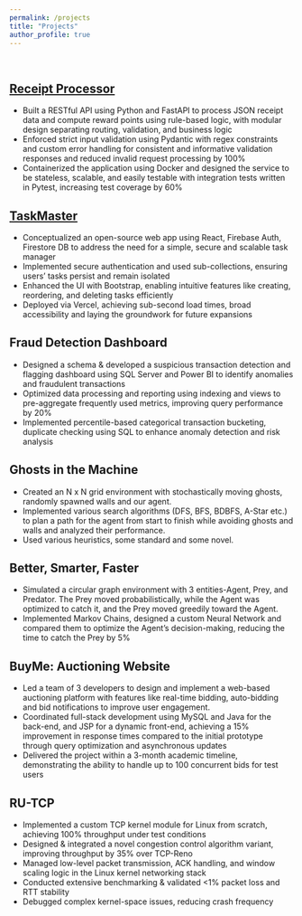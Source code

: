 ```yaml
---
permalink: /projects
title: "Projects"
author_profile: true
---
```


<br>

## [Receipt Processor](https://github.com/alcatrazxlr8/fetch-backend-appr)
- Built a RESTful API using Python and FastAPI to process JSON receipt data and compute reward points using
rule-based logic, with modular design separating routing, validation, and business logic
- Enforced strict input validation using Pydantic with regex constraints and custom error handling for consistent
and informative validation responses and reduced invalid request processing by 100%
- Containerized the application using Docker and designed the service to be stateless, scalable, and easily testable with
integration tests written in Pytest, increasing test coverage by 60%


## [TaskMaster](https://taskmaster-xlr8.vercel.app/)
- Conceptualized an open-source web app using React, Firebase Auth, Firestore DB to address the need for a simple,
secure and scalable task manager
- Implemented secure authentication and used sub-collections, ensuring users’ tasks persist and remain isolated
- Enhanced the UI with Bootstrap, enabling intuitive features like creating, reordering, and deleting tasks efficiently
- Deployed via Vercel, achieving sub-second load times, broad accessibility and laying the groundwork for future expansions


## Fraud Detection Dashboard
- Designed a schema & developed a suspicious transaction detection and flagging dashboard using SQL Server and Power BI to identify anomalies and fraudulent transactions
- Optimized data processing and reporting using indexing and views to pre-aggregate frequently used metrics, improving query performance by 20%
- Implemented percentile-based categorical transaction bucketing, duplicate checking using SQL to enhance anomaly detection and risk analysis


## Ghosts in the Machine
- Created an N x N grid environment with stochastically moving ghosts, randomly spawned walls and our agent.
- Implemented various search algorithms (DFS, BFS, BDBFS, A-Star etc.) to plan a path for the agent from start to finish while avoiding ghosts and walls and analyzed their performance. 
- Used various heuristics, some standard and some novel.


## Better, Smarter, Faster
- Simulated a circular graph environment with 3 entities-Agent, Prey, and Predator. The Prey moved probabilistically, while the Agent was optimized to catch it, and the Prey moved greedily toward the Agent.
- Implemented Markov Chains, designed a custom Neural Network and compared them to optimize the Agent’s decision-making, reducing the time to catch the Prey by 5%


## BuyMe: Auctioning Website
- Led a team of 3 developers to design and implement a web-based auctioning platform with features like real-time bidding, auto-bidding and bid notifications to improve user engagement.
- Coordinated full-stack development using MySQL and Java for the back-end, and JSP for a dynamic front-end, achieving a 15% improvement in response times compared to the initial prototype through query optimization and asynchronous updates
- Delivered the project within a 3-month academic timeline, demonstrating the ability to handle up to 100 concurrent bids for test users


## RU-TCP
- Implemented a custom TCP kernel module for Linux from scratch, achieving 100% throughput under test conditions
- Designed & integrated a novel congestion control algorithm variant, improving throughput by 35% over TCP-Reno
- Managed low-level packet transmission, ACK handling, and window scaling logic in the Linux kernel networking stack
- Conducted extensive benchmarking & validated <1% packet loss and RTT stability
- Debugged complex kernel-space issues, reducing crash frequency